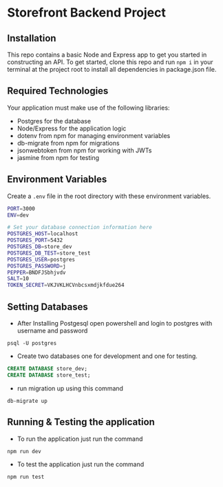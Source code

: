# Storefront Backend Project

## Installation

This repo contains a basic Node and Express app to get you started in constructing an API. To get started, clone this repo and run `npm i` in your terminal at the project root to install all dependencies in package.json file.

## Required Technologies

Your application must make use of the following libraries:

- Postgres for the database
- Node/Express for the application logic
- dotenv from npm for managing environment variables
- db-migrate from npm for migrations
- jsonwebtoken from npm for working with JWTs
- jasmine from npm for testing

## Environment Variables

Create a `.env` file in the root directory with these environment variables.

```bash
PORT=3000
ENV=dev

# Set your database connection information here
POSTGRES_HOST=localhost
POSTGRES_PORT=5432
POSTGRES_DB=store_dev
POSTGRES_DB_TEST=store_test
POSTGRES_USER=postgres
POSTGRES_PASSWORD=j
PEPPER=BNDFJSbhjvdv
SALT=10
TOKEN_SECRET=VKJVKLHCVnbcsxmdjkfdue264
```

## Setting Databases

- After Installing Postgesql open powershell and login to postgres with username and password

```shell
psql -U postgres
```

- Create two databases one for development and one for testing.

```sql
CREATE DATABASE store_dev;
CREATE DATABASE store_test;
```

- run migration up using this command

```shell
db-migrate up
```

## Running & Testing the application

- To run the application just run the command

```shell
npm run dev
```

- To test the application just run the command

```shell
npm run test
```
